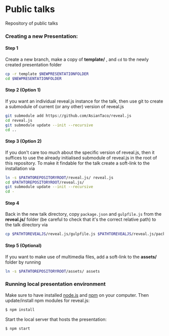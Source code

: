 # Public talks

Repository of public talks

### Creating a new Presentation:

#### Step 1

Create a new branch, make a copy of **template/** , and `cd` to the newly created presentation folder
  ```bash
  cp -r template $NEWPRESENTATIONFOLDER
  cd $NEWPRESENTATIONFOLDER
  ```

#### Step 2 (Option 1)

If you want an individual reveal.js instance for the talk, then use git to create a submodule of current (or any other) version of reveal.js

  ```bash
  git submodule add https://github.com/AsianTaco/reveal.js
  cd reveal.js
  git submodule update --init --recursive
  cd ..
  ```

#### Step 3 (Option 2)

If you don't care too much about the specific version of reveal.js, then it suffices to use the already initialised
submodule of reveal.js in the root of this repository. To make it findable for the talk create a soft-link to the installation via

  ```bash
  ln -s $PATHTOREPOSITORYROOT/reveal.js/ reveal.js
  cd $PATHTOREPOSITORYROOT/reveal.js/
  git submodule update --init --recursive
  cd -
  ```

#### Step 4

Back in the new talk directory, copy `package.json` and `gulpfile.js` from the **reveal.js/** folder (be careful to check that it's the correct relative path) to the talk
  directory via
  ```bash
  cp $PATHTOREVEALJS/reveal.js/gulpfile.js $PATHTOREVEALJS/reveal.js/package.json .
  ```

#### Step 5 (Optional)

If you want to make use of multimedia files, add a soft-link to the **assets/** folder by running
  ```bash
  ln -s $PATHTOREPOSITORYROOT/assets/ assets
  ```

### Running local presentation environment

Make sure to have installed [node.js](https://nodejs.org/en) and [npm](https://www.npmjs.com/) on your computer.
Then update/install npm modules for reveal.js:

```bash
$ npm install
```

Start the local server that hosts the presentation:

```bash
$ npm start
```

